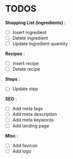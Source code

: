 # TODOS

**Shopping List (ingredients)** :

- [ ] Insert ingredient
- [ ] Delete ingredient
- [ ] Update ingredient quantity

**Recipes** :

- [ ] Insert recipe
- [ ] Delete recipe

**Steps** :

- [ ] Update step

**SEO** :

- [ ] Add meta tags
- [ ] Add meta description
- [ ] Add meta keywords
- [ ] Add landing page

**Misc** :

- [ ] Add favicon
- [ ] Add logo
